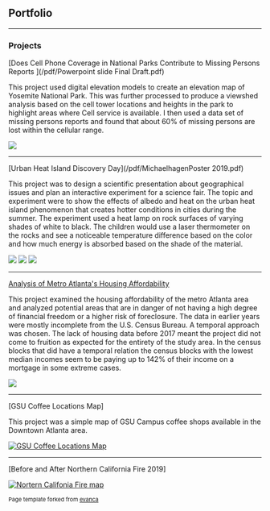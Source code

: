## Portfolio

---

### Projects

[Does Cell Phone Coverage in National Parks Contribute to Missing Persons Reports ](/pdf/Powerpoint slide Final Draft.pdf)

This project used digital elevation models to create an elevation map of Yosemite National Park. This was further processed to produce a viewshed analysis based on the cell tower locations and heights in the park to highlight areas where Cell service is available. I then used a data set of missing persons reports and found that about 60% of missing persons are lost within the cellular range. 

<img src="images/Maps4Cell.jpg"/>  

---

[Urban Heat Island Discovery Day](/pdf/MichaelhagenPoster 2019.pdf)

This project was to design a scientific presentation about geographical issues and plan an interactive experiment for a science fair. The topic and experiment were to show the effects of albedo and heat on the urban heat island phenomenon that creates hotter conditions in cities during the summer. The experiment used a heat lamp on rock surfaces of varying shades of white to black. The children would use a laser thermometer on the rocks and see a noticeable temperature difference based on the color and how much energy is absorbed based on the shade of the material. 

<img src="images/Project2.jpg"/>
<img src="images/20190316_125606.jpg"/> 
<img src="pdf/20190316_133952.jpg"/> 

---

[Analysis of Metro Atlanta's Housing Affordability](https://storymaps.arcgis.com/stories/334cbbcecc704f0a93b367694f5bb06f)

This project examined the housing affordability of the metro Atlanta area and analyzed potential areas that are in danger of not having a high degree of financial freedom or a higher risk of foreclosure. The data in earlier years were mostly incomplete from the U.S. Census Bureau. A temporal approach was chosen. The lack of housing data before 2017 meant the project did not come to fruition as expected for the entirety of the study area. In the census blocks that did have a temporal relation the census blocks with the lowest median incomes seem to be paying up to 142% of their income on a mortgage in some extreme cases.    

<img src="images/Mortgage rates.jpg"/>  


---
[GSU Coffee Locations Map]

This project was a simple map of GSU Campus coffee shops available in the Downtown Atlanta area. 

[![GSU Coffee Locations Map](images/Clip.png)](https://uok.maps.arcgis.com/apps/mapviewer/index.html?webmap=b3604b06554145ef8a7e0de0adb75ef7)


---

[Before and After Northern California Fire 2019]


[![Nortern Califonia Fire map](images/FireChange.png)](https://ee-michaelhagen28.projects.earthengine.app/view/before-and-after-fire)


<p style="font-size:11px">Page template forked from <a href="https://github.com/evanca/quick-portfolio">evanca</a></p>
<!-- Remove above link if you don't want to attibute -->
